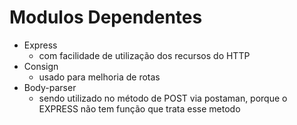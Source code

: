 # Modulos Dependentes

- Express
  - com facilidade de utilização dos recursos do HTTP
- Consign
  - usado para melhoria de rotas
- Body-parser
  - sendo utilizado no método de POST via postaman, porque o EXPRESS não tem função que trata esse metodo
